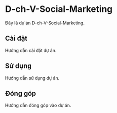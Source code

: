 # D-ch-V-Social-Marketing

Đây là dự án D-ch-V-Social-Marketing.

## Cài đặt

Hướng dẫn cài đặt dự án.

## Sử dụng

Hướng dẫn sử dụng dự án.

## Đóng góp

Hướng dẫn đóng góp vào dự án.
